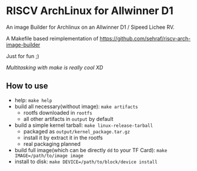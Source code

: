# RISCV ArchLinux for Allwinner D1

An image Builder for Archlinux on an Allwinner D1 / Sipeed Lichee RV.

A Makefile based reimplementation of https://github.com/sehraf/riscv-arch-image-builder

Just for fun ;)

*Multitasking with make is really cool XD*

## How to use

+ help: `make help`
+ build all necessary(without image): `make artifacts`
    - rootfs downloaded in `rootfs`
    - all other artifacts in `output` by default
+ build a simple kernel tarball: `make linux-release-tarball`
    - packaged as `output/kernel_package.tar.gz`
    - install it by extract it in the rootfs
    - real packaging planned
+ build full image(which can be directly `dd` to your TF Card): `make IMAGE=/path/to/image image`
+ install to disk: `make DEVICE=/path/to/block/device install`

